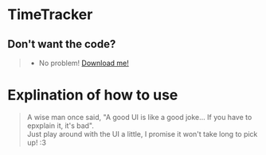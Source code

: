 # TimeTracker

Don't want the code?  
---------------------
> * No problem! [Download me!](https://github.com/Theta-Z/TimeTracker/blob/master/Time%20Tracker%20v1.zip?raw=true)

Explination of how to use  
==========================
> A wise man once said, "A good UI is like a good joke... If you have to epxplain it, it's bad".  
> Just play around with the UI a little, I promise it won't take long to pick up! :3
